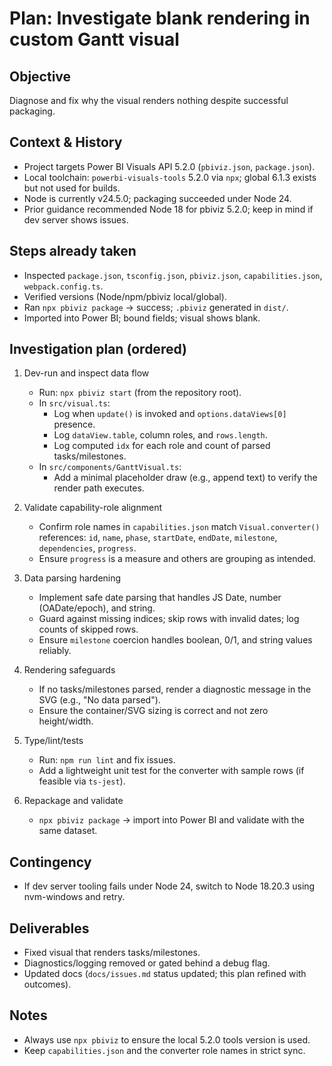 # Plan: Investigate blank rendering in custom Gantt visual

## Objective
Diagnose and fix why the visual renders nothing despite successful packaging.

## Context & History
- Project targets Power BI Visuals API 5.2.0 (`pbiviz.json`, `package.json`).
- Local toolchain: `powerbi-visuals-tools` 5.2.0 via `npx`; global 6.1.3 exists but not used for builds.
- Node is currently v24.5.0; packaging succeeded under Node 24.
- Prior guidance recommended Node 18 for pbiviz 5.2.0; keep in mind if dev server shows issues.

## Steps already taken
- Inspected `package.json`, `tsconfig.json`, `pbiviz.json`, `capabilities.json`, `webpack.config.ts`.
- Verified versions (Node/npm/pbiviz local/global).
- Ran `npx pbiviz package` → success; `.pbiviz` generated in `dist/`.
- Imported into Power BI; bound fields; visual shows blank.

## Investigation plan (ordered)
1. Dev-run and inspect data flow
   - Run: `npx pbiviz start` (from the repository root).
   - In `src/visual.ts`:
     - Log when `update()` is invoked and `options.dataViews[0]` presence.
     - Log `dataView.table`, column roles, and `rows.length`.
     - Log computed `idx` for each role and count of parsed tasks/milestones.
   - In `src/components/GanttVisual.ts`:
     - Add a minimal placeholder draw (e.g., append text) to verify the render path executes.

2. Validate capability-role alignment
   - Confirm role names in `capabilities.json` match `Visual.converter()` references: `id`, `name`, `phase`, `startDate`, `endDate`, `milestone`, `dependencies`, `progress`.
   - Ensure `progress` is a measure and others are grouping as intended.

3. Data parsing hardening
   - Implement safe date parsing that handles JS Date, number (OADate/epoch), and string.
   - Guard against missing indices; skip rows with invalid dates; log counts of skipped rows.
   - Ensure `milestone` coercion handles boolean, 0/1, and string values reliably.

4. Rendering safeguards
   - If no tasks/milestones parsed, render a diagnostic message in the SVG (e.g., "No data parsed").
   - Ensure the container/SVG sizing is correct and not zero height/width.

5. Type/lint/tests
   - Run: `npm run lint` and fix issues.
   - Add a lightweight unit test for the converter with sample rows (if feasible via `ts-jest`).

6. Repackage and validate
   - `npx pbiviz package` → import into Power BI and validate with the same dataset.

## Contingency
- If dev server tooling fails under Node 24, switch to Node 18.20.3 using nvm-windows and retry.

## Deliverables
- Fixed visual that renders tasks/milestones.
- Diagnostics/logging removed or gated behind a debug flag.
- Updated docs (`docs/issues.md` status updated; this plan refined with outcomes).

## Notes
- Always use `npx pbiviz` to ensure the local 5.2.0 tools version is used.
- Keep `capabilities.json` and the converter role names in strict sync.
